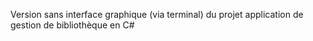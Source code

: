 Version sans interface graphique (via terminal) du projet application de gestion de bibliothèque en C#

